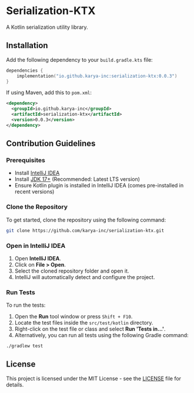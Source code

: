 # Serialization-KTX

A Kotlin serialization utility library.

## Installation
Add the following dependency to your `build.gradle.kts` file:
```kotlin
dependencies {
    implementation("io.github.karya-inc:serialization-ktx:0.0.3")
}
```

If using Maven, add this to `pom.xml`:
```xml
<dependency>
  <groupId>io.github.karya-inc</groupId>
  <artifactId>serialization-ktx</artifactId>
  <version>0.0.3</version>
</dependency>
```

## Contribution Guidelines

### Prerequisites
- Install [IntelliJ IDEA](https://www.jetbrains.com/idea/download/)
- Install [JDK 17+](https://adoptopenjdk.net/) (Recommended: Latest LTS version)
- Ensure Kotlin plugin is installed in IntelliJ IDEA (comes pre-installed in recent versions)

### Clone the Repository
To get started, clone the repository using the following command:

```sh
git clone https://github.com/karya-inc/serialization-ktx.git
```

### Open in IntelliJ IDEA
1. Open **IntelliJ IDEA**.
2. Click on **File > Open**.
3. Select the cloned repository folder and open it.
4. IntelliJ will automatically detect and configure the project.

### Run Tests
To run the tests:

1. Open the **Run** tool window or press `Shift + F10`.
2. Locate the test files inside the `src/test/kotlin` directory.
3. Right-click on the test file or class and select **Run 'Tests in...'**.
4. Alternatively, you can run all tests using the following Gradle command:

```sh
./gradlew test
```

## License
This project is licensed under the MIT License - see the [LICENSE](LICENSE) file for details.

